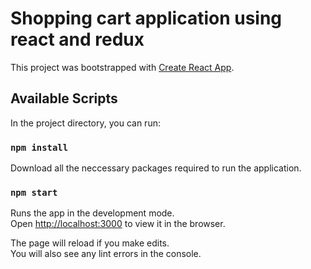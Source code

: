 # Shopping cart application using react and redux

This project was bootstrapped with [Create React App](https://github.com/facebook/create-react-app).

## Available Scripts

In the project directory, you can run:

### `npm install`

Download all the neccessary packages required to run the application.

### `npm start`

Runs the app in the development mode.\
Open [http://localhost:3000](http://localhost:3000) to view it in the browser.

The page will reload if you make edits.\
You will also see any lint errors in the console.
